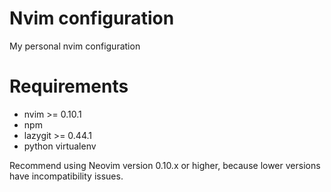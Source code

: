 # Nvim configuration
My personal nvim configuration

# Requirements
- nvim >= 0.10.1
- npm
- lazygit >= 0.44.1
- python virtualenv

Recommend using Neovim version 0.10.x or higher, because lower versions have incompatibility issues.
